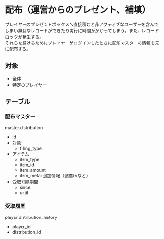 # 配布（運営からのプレゼント、補填）
プレイヤーのプレゼントボックスへ直接積むと非アクティブなユーザーを含んでしまい無駄なレコードができたり実行に時間がかかってしまう。また、レコードロックが発生する。  
それらを避けるためにプレイヤーがログインしたときに配布マスターの情報を元に配布する。

## 対象
- 全体
- 特定のプレイヤー

## テーブル

### 配布マスター
master.distribution
- id
- 対象
  - filling_type
- アイテム
  - item_type
  - item_id
  - item_amount
  - item_meta: 追加情報（装備Lvなど）
- 受取可能期間
  - since
  - until

### 受取履歴
player.distribution_history
- player_id
- distribution_id
